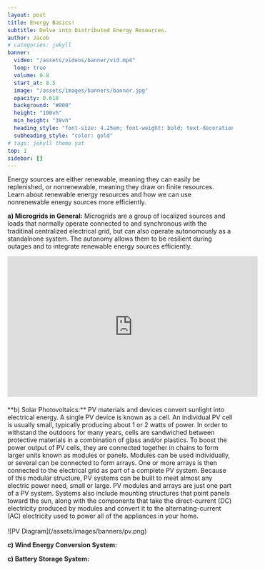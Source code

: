 ```yaml
---
layout: post
title: Energy Basics!
subtitle: Delve into Distributed Energy Resources.
author: Jacob
# categories: jekyll
banner:
  video: "/assets/videos/banner/vid.mp4"
  loop: true
  volume: 0.8
  start_at: 8.5
  image: "/assets/images/banners/banner.jpg"
  opacity: 0.618
  background: "#000"
  height: "100vh"
  min_height: "38vh"
  heading_style: "font-size: 4.25em; font-weight: bold; text-decoration: underline"
  subheading_style: "color: gold"
# tags: jekyll theme yat
top: 1
sidebar: []
---
```


Energy sources are either renewable, meaning they can easily be replenished, or nonrenewable, meaning they draw on finite resources. Learn about renewable energy resources and how we can use nonrenewable energy sources more efficiently.

**a) Microgrids in General:**
  Microgrids are a group of localized sources and loads that normally operate connected to and synchronous with the traditinal centralized electrical grid, but can also operate autonomously as a standalnone system. The autonomy allows them to be resilient during outages and to integrate renewable energy sources efficiently.
<iframe width="560" height="315" src="https://www.youtube.com/embed/6Bh6MXHqL7k?si=0EGF9_WQH0bO9iOd" frameborder="0" allow="accelerometer; autoplay; clipboard-write; encrypted-media; gyroscope; picture-in-picture" allowfullscreen></iframe>
<br><br>
**b) Solar Photovoltaics:**
PV materials and devices convert sunlight into electrical energy. A single PV device is known as a cell. An individual PV cell is usually small, typically producing about 1 or 2 watts of power.
In order to withstand the outdoors for many years, cells are sandwiched between protective materials in a combination of glass and/or plastics.
To boost the power output of PV cells, they are connected together in chains to form larger units known as modules or panels. Modules can be used individually, or several can be connected to form arrays. One or more arrays is then connected to the electrical grid as part of a complete PV system. Because of this modular structure, PV systems can be built to meet almost any electric power need, small or large.
PV modules and arrays are just one part of a PV system. Systems also include mounting structures that point panels toward the sun, along with the components that take the direct-current (DC) electricity produced by modules and convert it to the alternating-current (AC) electricity used to power all of the appliances in your home.
<br><br>
![PV Diagram](/assets/images/banners/pv.png)

**c) Wind Energy Conversion System:**

**c) Battery Storage System:**
